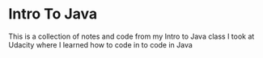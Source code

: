 # Intro To Java
This is a collection of notes and code from my Intro to Java class I took at Udacity where I learned how to code in to code in Java